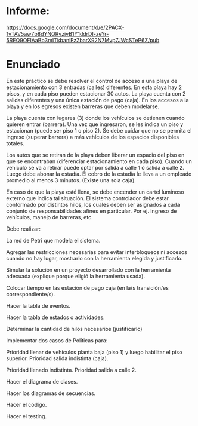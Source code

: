 # Informe:

https://docs.google.com/document/d/e/2PACX-1vTAV5aw7b8dYNQRvzivB1Y1ddrDI-zeYr-5REO9OFlAaBb3mITkbaniFzZbarX92N7Mvp7JWcSTeP6Z/pub

# Enunciado
En este práctico se debe resolver el control de acceso a una playa de estacionamiento con 3 entradas (calles) diferentes. En esta playa hay 2 pisos, y en cada piso pueden estacionar 30 autos. La playa cuenta con 2 salidas diferentes y una única estación de pago (caja). En los accesos a la playa y en los egresos existen barreras que deben modelarse.

La playa cuenta con lugares (3) donde los vehículos se detienen cuando quieren entrar (barrera). Una vez que ingresaron, se les indica un piso y estacionan (puede ser piso 1 o piso 2). Se debe cuidar que no se permita el ingreso (superar barrera) a más vehículos de los espacios disponibles totales. 

Los autos que se retiran de la playa deben liberar un espacio del piso en que se encontraban (diferenciar estacionamiento en cada piso). Cuando un vehículo se va a retirar puede optar por salida a calle 1 ó salida a calle 2.
Luego debe abonar la estadía. El cobro de la estadía le lleva a un empleado promedio al menos 3 minutos. (Existe una sola caja).

En caso de que la playa esté llena, se debe encender un cartel luminoso externo que indica tal situación. 
El sistema controlador debe estar conformado por distintos hilos, los cuales deben ser asignados a cada conjunto de responsabilidades afines en particular. Por ej. Ingreso de vehículos, manejo de barreras, etc.

Debe realizar:

La red de Petri que modela el sistema.

Agregar las restricciones necesarias para evitar interbloqueos ni accesos cuando no hay lugar, mostrarlo con la herramienta elegida y justificarlo.

Simular la solución en un proyecto desarrollado con la herramienta adecuada (explique porque eligió la herramienta usada).

Colocar tiempo en las estación de pago caja (en la/s transición/es correspondiente/s).

Hacer la tabla de eventos.

Hacer la tabla de estados o actividades.

Determinar la cantidad de hilos necesarios (justificarlo)

Implementar dos casos de Políticas para:

Prioridad llenar de vehículos planta baja (piso 1) y luego habilitar el piso superior. Prioridad salida indistinta (caja).

Prioridad llenado indistinta. Prioridad salida a calle 2.

Hacer el diagrama de clases.

Hacer los diagramas de secuencias.

Hacer el código.

Hacer el testing.

